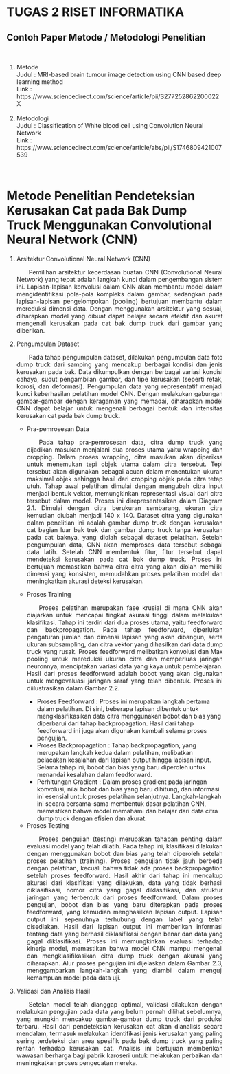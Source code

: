 <h1>TUGAS 2 RISET INFORMATIKA</h1>
<h2>Contoh Paper Metode / Metodologi Penelitian</h2><br>

<ol>
  <li>
    Metode<br> 
    Judul : MRI-based brain tumour image detection using CNN based deep learning method <br>
    Link : https://www.sciencedirect.com/science/article/pii/S277252862200022X
  </li><br>
  <li>
    Metodologi <br>
    Judul : Classification of White blood cell using Convolution Neural Network <br>
    Link : https://www.sciencedirect.com/science/article/abs/pii/S1746809421007539
  </li>
</ol>
<br>

<h1>
  Metode Penelitian Pendeteksian Kerusakan Cat pada Bak Dump Truck Menggunakan Convolutional Neural Network (CNN)
</h1>

<ol>
  <li>Arsitektur Convolutional Neural Network (CNN)</li>
    <p align="justify">&emsp;&emsp;Pemilihan arsitektur kecerdasan buatan CNN (Convolutional Neural Network) yang tepat adalah langkah kunci dalam pengembangan sistem ini. Lapisan-lapisan     konvolusi dalam CNN akan membantu model dalam mengidentifikasi pola-pola kompleks dalam gambar, sedangkan pada lapisan-lapisan pengelompokan (pooling) bertujuan membantu dalam mereduksi dimensi data. Dengan menggunakan arsitektur yang sesuai, diharapkan model yang dibuat dapat belajar secara efektif dan akurat mengenali kerusakan pada cat bak dump truck dari gambar yang diberikan.
      
  <li>Pengumpulan Dataset</li>
      <p align="justify">&emsp;&emsp;Pada tahap pengumpulan dataset, dilakukan pengumpulan data foto dump truck dari samping yang mencakup berbagai kondisi dan jenis kerusakan pada bak. Data dikumpulkan dengan berbagai variasi kondisi cahaya, sudut pengambilan gambar, dan tipe kerusakan (seperti retak, korosi, dan deformasi). Pengumpulan data yang representatif menjadi kunci keberhasilan pelatihan model CNN. Dengan melakukan gabungan gambar-gambar dengan keragaman yang memadai, diharapkan model CNN dapat belajar untuk mengenali berbagai bentuk dan intensitas kerusakan cat pada bak dump truck.
      <ul>
        <li>Pra-pemrosesan Data</li>
        <p align="justify">&emsp;&emsp;Pada tahap pra-pemrosesan data, citra dump truck yang dijadikan masukan menjalani dua proses utama yaitu wrapping dan cropping. Dalam proses wrapping, citra masukan akan diperiksa untuk menemukan tepi objek utama dalam citra tersebut. Tepi tersebut akan digunakan sebagai acuan dalam menentukan ukuran maksimal objek sehingga hasil dari cropping objek pada citra tetap utuh. Tahap awal pelatihan dimulai dengan mengubah citra input menjadi bentuk vektor, memungkinkan representasi visual dari citra tersebut dalam model. Proses ini direpresentasikan dalam Diagram 2.1.
Dimulai dengan citra berukuran sembarang, ukuran citra kemudian diubah menjadi 140 x 140. Dataset citra yang digunakan dalam penelitian ini adalah gambar dump truck dengan kerusakan cat bagian luar bak truk dan gambar dump truck tanpa kerusakan pada cat baknya, yang diolah sebagai dataset pelatihan. Setelah pengumpulan data, CNN akan memproses data tersebut sebagai data latih. Setelah CNN membentuk fitur, fitur tersebut dapat mendeteksi kerusakan pada cat bak dump truck. Proses ini bertujuan memastikan bahwa citra-citra yang akan diolah memiliki dimensi yang konsisten, memudahkan proses pelatihan model dan meningkatkan akurasi deteksi kerusakan.
        <li>Proses Training</li>
          <p align="justify">&emsp;&emsp;Proses pelatihan merupakan fase krusial di mana CNN akan diajarkan untuk mencapai tingkat akurasi tinggi dalam melakukan klasifikasi. Tahap ini terdiri dari dua proses utama, yaitu feedforward dan backpropagation. Pada tahap feedforward, diperlukan pengaturan jumlah dan dimensi lapisan yang akan dibangun, serta ukuran subsampling, dan citra vektor yang dihasilkan dari data dump truck yang rusak. Proses feedforward melibatkan konvolusi dan Max pooling untuk mereduksi ukuran citra dan memperluas jaringan neuronnya, menciptakan variasi data yang kaya untuk pembelajaran. Hasil dari proses feedforward adalah bobot yang akan digunakan untuk mengevaluasi jaringan saraf yang telah dibentuk. Proses ini diilustrasikan dalam Gambar 2.2.
        <ul>
          <li>Proses Feedforward : Proses ini merupakan langkah pertama dalam pelatihan. Di sini, beberapa lapisan dibentuk untuk mengklasifikasikan data citra menggunakan bobot dan bias yang diperbarui dari tahap backpropagation. Hasil dari tahap feedforward ini juga akan digunakan kembali selama proses pengujian.
          <li>Proses Backpropagation : Tahap backpropagation, yang merupakan langkah kedua dalam pelatihan, melibatkan pelacakan kesalahan dari lapisan output hingga lapisan input. Selama tahap ini, bobot dan bias yang baru diperoleh untuk menandai kesalahan dalam feedforward.
          <li>Perhitungan Gradient : Dalam proses gradient pada jaringan konvolusi, nilai bobot dan bias yang baru dihitung, dan informasi ini esensial untuk proses pelatihan selanjutnya. Langkah-langkah ini secara bersama-sama
membentuk dasar pelatihan CNN, memastikan bahwa model memahami
dan belajar dari data citra dump truck dengan efisien dan akurat.
        </ul>
        <li>Proses Testing</li>
          <p align="justify">&emsp;&emsp;Proses pengujian (testing) merupakan tahapan penting dalam evaluasi model yang telah dilatih. Pada tahap ini, klasifikasi dilakukan dengan menggunakan bobot dan bias yang telah diperoleh setelah proses pelatihan (training). Proses pengujian tidak jauh berbeda dengan pelatihan, kecuali bahwa tidak ada proses backpropagation setelah proses feedforward. Hasil akhir dari tahap ini mencakup akurasi dari klasifikasi yang dilakukan, data yang tidak berhasil diklasifikasi, nomor citra yang gagal diklasifikasi, dan struktur jaringan yang terbentuk dari proses feedforward. Dalam proses pengujian, bobot dan bias yang baru diterapkan pada proses feedforward, yang kemudian menghasilkan lapisan output. Lapisan output ini sepenuhnya terhubung dengan label yang telah disediakan. Hasil dari lapisan output ini memberikan informasi tentang data yang berhasil diklasifikasi dengan benar dan data yang gagal diklasifikasi. Proses ini memungkinkan evaluasi terhadap kinerja model, memastikan bahwa model CNN mampu mengenali dan mengklasifikasikan citra dump truck dengan akurasi yang diharapkan. Alur proses pengujian ini dijelaskan dalam Gambar 2.3,
menggambarkan langkah-langkah yang diambil dalam menguji kemampuan model pada data uji.
      </ul>
  
  <li>Validasi dan Analisis Hasil</li>
  <p align="justify">&emsp;&emsp;Setelah model telah dianggap optimal, validasi dilakukan dengan melakukan pengujian pada data yang belum pernah dilihat sebelumnya, yang mungkin mencakup gambar-gambar dump truck dari produksi terbaru. Hasil dari pendeteksian kerusakan cat akan dianalisis secara mendalam, termasuk melakukan identifikasi jenis kerusakan yang paling sering terdeteksi dan area spesifik pada bak dump truck yang paling rentan terhadap kerusakan cat. Analisis ini bertujuan memberikan wawasan berharga bagi pabrik karoseri untuk melakukan perbaikan dan meningkatkan proses pengecatan mereka.
</ol>
